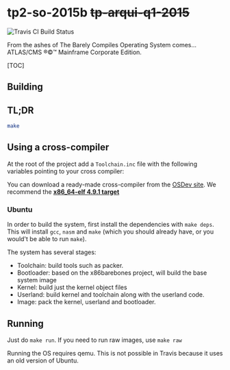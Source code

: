 # tp2-so-2015b ~~tp-arqui-q1-2015~~

![Travis CI Build Status](https://travis-ci.org/pcostesi/tp2-so-2015b.svg?branch=master)

From the ashes of The Barely Compiles Operating System comes... ATLAS/CMS ®©™ Mainframe Corporate Edition.

[TOC]

## Building

## TL;DR
```bash
make
```

## Using a cross-compiler
At the root of the project add a `Toolchain.inc` file with the following variables pointing to your cross compiler:

You can download a ready-made cross-compiler from the [OSDev site](http://wiki.osdev.org/GCC_Cross-Compiler). We recommend the __[x86_64-elf 4.9.1 target](http://newos.org/toolchains/x86_64-elf-4.9.1-Linux-x86_64.tar.xz)__

### Ubuntu
In order to build the system, first install the dependencies with `make deps`. This will install `gcc`, `nasm` and `make` (which you should already have, or you would't be able to run `make`).

The system has several stages:
- Toolchain: build tools such as packer.
- Bootloader: based on the x86barebones project, will build the base system image
- Kernel: build just the kernel object files
- Userland: build kernel and toolchain along with the userland code.
- Image: pack the kernel, userland and bootloader.

## Running

Just do `make run`. If you need to run raw images, use `make raw`

Running the OS requires qemu. This is not possible in Travis because it uses an old version of Ubuntu.

